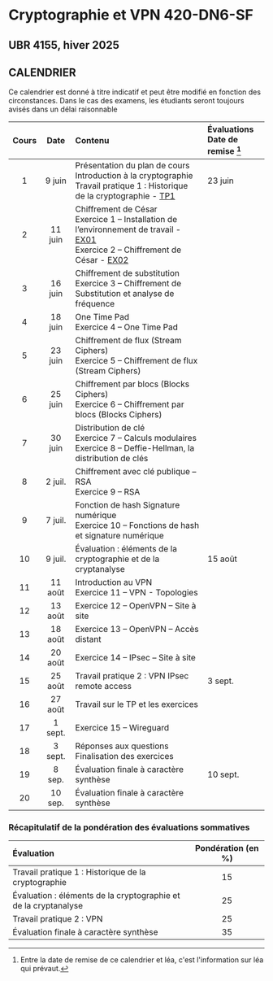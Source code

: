 # Cryptographie et VPN 420-DN6-SF

## UBR 4155, hiver 2025

## CALENDRIER

Ce calendrier est donné à titre indicatif et peut être modifié en fonction des circonstances. Dans le cas des examens, les étudiants seront toujours avisés dans un délai raisonnable

| Cours | Date | Contenu | Évaluations<br> Date de remise [^1]|
| :---: | :---: | :--- | :--- |
| 1 | 9 juin | Présentation du plan de cours<br>  Introduction à la cryptographie<br>  Travail pratique 1 : Historique de la cryptographie - [TP1](TPs/TP1_Recherche.md) | 23 juin |
| 2 | 11 juin | Chiffrement de César<br>  Exercice 1 – Installation de l’environnement de travail - [EX01](Exercices/Exercice01_InstallationEnvironnementTravail.md)<br>  Exercice 2 – Chiffrement de César - [EX02](Exercices/Exercice02_ChiffrementDeCesar.md) |  |
| 3 | 16 juin | Chiffrement de substitution<br>  Exercice 3 – Chiffrement de Substitution et analyse de fréquence |  |
| 4 | 18 juin | One Time Pad<br>  Exercice 4 – One Time Pad |  |
| 5 | 23 juin | Chiffrement de flux (Stream Ciphers)<br>  Exercice 5 – Chiffrement de flux (Stream Ciphers) | |
| 6 | 25 juin | Chiffrement par blocs (Blocks Ciphers)<br>  Exercice 6 – Chiffrement par blocs (Blocks Ciphers) |  |
| 7 | 30 juin | Distribution de clé<br>  Exercice 7 – Calculs modulaires<br>  Exercice 8 – Deffie-Hellman, la distribution de clés |  |
| 8 | 2 juil. | Chiffrement avec clé publique – RSA<br>  Exercice 9 – RSA |  |
| 9 | 7 juil. | Fonction de hash  Signature numérique<br>  Exercice 10 – Fonctions de hash et signature numérique |  |
| 10 | 9 juil. | Évaluation : éléments de la cryptographie et de la cryptanalyse | 15 août |
| 11 | 11 août | Introduction au VPN<br>  Exercice 11 – VPN - Topologies |  |
| 12 | 13 août | Exercice 12 – OpenVPN – Site à site |  |
| 13 | 18 août | Exercice 13 – OpenVPN – Accès distant |  |
| 14 | 20 août | Exercice 14 – IPsec – Site à site |  |
| 15 | 25 août | Travail pratique 2 : VPN  IPsec remote access | 3 sept. |
| 16 | 27 août | Travail sur le TP et les exercices |  |
| 17 | 1 sept. | Exercice 15 – Wireguard |  |
| 18 | 3 sept. | Réponses aux questions<br>  Finalisation des exercices |  |
| 19 | 8 sep. | Évaluation finale à caractère synthèse | 10 sept. |
| 20 | 10 sep. | Évaluation finale à caractère synthèse |  |  

[^1]: Entre la date de remise de ce calendrier et léa, c'est l'information sur léa qui prévaut.

### Récapitulatif de la pondération des évaluations sommatives

| Évaluation | Pondération (en %) |
| :--- | :---: |
| Travail pratique 1 : Historique de la cryptographie | 15 |
| Évaluation : éléments de la cryptographie et de la cryptanalyse | 25 |
| Travail pratique 2 : VPN | 25 |
| Évaluation finale à caractère synthèse | 35 |